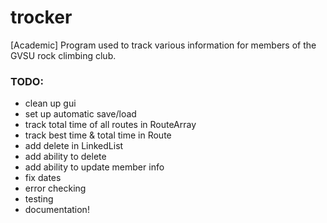 # trocker
[Academic] Program used to track various information for members of the GVSU rock climbing club.


### TODO:

* clean up gui
* set up automatic save/load
* track total time of all routes in RouteArray
* track best time & total time in Route
* add delete in LinkedList
* add ability to delete
* add ability to update member info
* fix dates
* error checking
* testing
* documentation!
